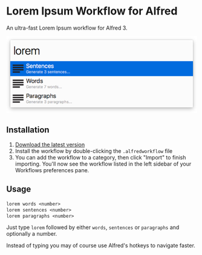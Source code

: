 # Lorem Ipsum Workflow for Alfred

An ultra-fast Lorem Ipsum workflow for Alfred 3.

![Screenshot](screenshot.png)

## Installation

1. [Download the latest version](https://github.com/tillkruss/alfred-lorem-ipsum/releases/download/v0.2.0/Lorem.Ipsum.alfredworkflow)
2. Install the workflow by double-clicking the `.alfredworkflow` file
3. You can add the workflow to a category, then click "Import" to finish importing. You'll now see the workflow listed in the left sidebar of your Workflows preferences pane.

## Usage

```
lorem words <number>
lorem sentences <number>
lorem paragraphs <number>
```

Just type `lorem` followed by either `words`, `sentences` or `paragraphs` and optionally a number.

Instead of typing you may of course use Alfred's hotkeys to navigate faster.

